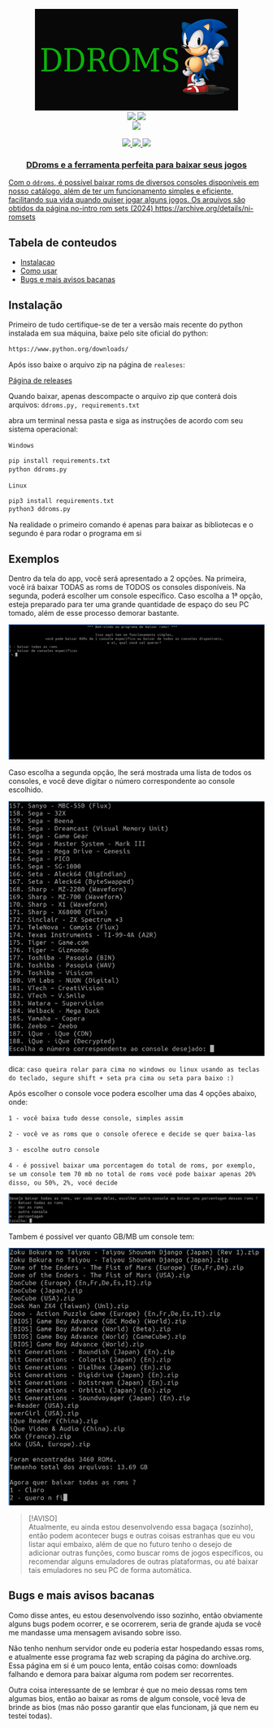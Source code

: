 <p align="center">
  <img src="assets/ddroms icon.png">
<br>
<a href="#Linux"><img src="https://img.shields.io/badge/os-linux-brightgreen">
<a href="#Windows"><img src="https://img.shields.io/badge/os-windows-yellowgreen">
<br>
<a href="https://github.com/sweetbbak"><img src="https://img.shields.io/badge/creator-sweet-green"></a>
<br>
</p>

<p align="center">
<a href="#python"><img src="https://img.shields.io/badge/python-3670A0?style=for-the-badge&logo=python&logoColor=ffdd54">
<a href="#linux"><img src="https://img.shields.io/badge/Linux-FCC624?style=for-the-badge&logo=linux&logoColor=black">
<a href="windows"><img src="https://img.shields.io/badge/Windows-0078D6?style=for-the-badge&logo=windows&logoColor=white">
</p>

<h3 align="center">
DDroms e a ferramenta perfeita para baixar seus jogos
</h3>

Com o `ddroms`, é possível baixar roms de diversos consoles disponíveis em nosso catálogo, além de ter um funcionamento simples e eficiente, facilitando sua vida quando quiser jogar alguns jogos. Os arquivos são obtidos da página no-intro rom sets (2024) https://archive.org/details/ni-romsets

## Tabela de conteudos

- [Instalacao](#Instalacao)
- [Como usar](#Exemplos)
- [Bugs e mais avisos bacanas](#bugs-e-mais-avisos-bacanas)

## Instalação

Primeiro de tudo certifique-se de ter a versão mais recente do python instalada em sua máquina, baixe pelo site oficial do python:

```sh
https://www.python.org/downloads/
```

Após isso baixe o arquivo zip na página de `realeses`:

<a href="https://github.com/rennyson10oa/ddroms/releases">Página de releases</a>

 
Quando baixar, apenas descompacte o arquivo zip que conterá dois arquivos: `ddroms.py, requirements.txt`

abra um terminal nessa pasta e siga as instruções de acordo com seu sistema operacional:

`Windows`

```sh
pip install requirements.txt
python ddroms.py
```

`Linux`

```sh
pip3 install requirements.txt
python3 ddroms.py
```
Na realidade o primeiro comando é apenas para baixar as bibliotecas e o segundo é para rodar o programa em si

## Exemplos

Dentro da tela do app, você será apresentado a 2 opções. Na primeira, você irá baixar TODAS as roms de TODOS os consoles disponíveis. Na segunda, poderá escolher um console específico. Caso escolha a 1ª opção, esteja preparado para ter uma grande quantidade de espaço do seu PC tomado, além de esse processo demorar bastante.

![Página inicial do DDRoms](assets/inicial.png)

Caso escolha a segunda opção, lhe será mostrada uma lista de todos os consoles, e você deve digitar o número correspondente ao console escolhido.

![Escolha de console](assets/escolha%20de%20console.png)

dica: `caso queira rolar para cima no windows ou linux usando as teclas do teclado, segure shift + seta pra cima ou seta para baixo :)`

Após escolher o console voce podera escolher uma das 4 opções abaixo, onde:

`1 - você baixa tudo desse console, simples assim`

`2 - você ve as roms que o console oferece e decide se quer baixa-las`

`3 - escolhe outro console`

`4 - é possivel baixar uma porcentagem do total de roms, por exemplo, se um console tem 70 mb no total de roms vocé pode baixar apenas 20% disso, ou 50%, 2%, vocé decide`

![Escolha de console](assets/escolha%20de%20download.png)

Tambem é possivel ver quanto GB/MB um console tem:

![Tamanho das roms](assets/roms.png)

> [!AVISO]\
> Atualmente, eu ainda estou desenvolvendo essa bagaça (sozinho), então podem acontecer bugs e 
> outras coisas estranhas que eu vou listar aqui embaixo, além de que no futuro tenho o desejo de 
> adicionar outras funções, como buscar roms de jogos específicos, ou recomendar alguns 
> emuladores de outras plataformas, ou até baixar tais emuladores no seu PC de forma automática.

## Bugs e mais avisos bacanas

Como disse antes, eu estou desenvolvendo isso sozinho, então obviamente alguns bugs podem ocorrer, e se ocorrerem, seria de grande ajuda se você me mandasse uma mensagem avisando sobre isso.

Não tenho nenhum servidor onde eu poderia estar hospedando essas roms, e atualmente esse programa faz web scraping da página do archive.org. Essa página em si é um pouco lenta, então coisas como: downloads falhando e demora para baixar alguma rom podem ser recorrentes.

Outra coisa interessante de se lembrar é que no meio dessas roms tem algumas bios, então ao baixar as roms de algum console, você leva de brinde as bios (mas não posso garantir que elas funcionam, já que nem eu testei todas).
